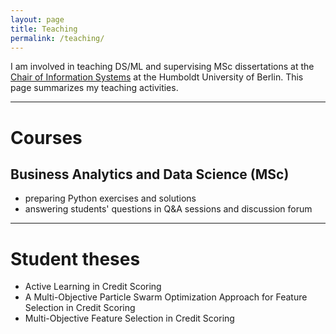 ```yaml
---
layout: page
title: Teaching
permalink: /teaching/
---
```


I am involved in teaching DS/ML and supervising MSc dissertations at the [Chair of Information Systems](https://www.wiwi.hu-berlin.de/en/Professorships/bwl/wi/personen-en/nikita-kozodoi-m-sc/nikita-kozodoi-m-sc) at the Humboldt University of Berlin. This page summarizes my teaching activities.

---

# Courses

## Business Analytics and Data Science (MSc)

- preparing Python exercises and solutions
- answering students' questions in Q&A sessions and discussion forum

---

# Student theses

- Active Learning in Credit Scoring
- A Multi-Objective Particle Swarm Optimization Approach for Feature Selection in Credit Scoring
- Multi-Objective Feature Selection in Credit Scoring
